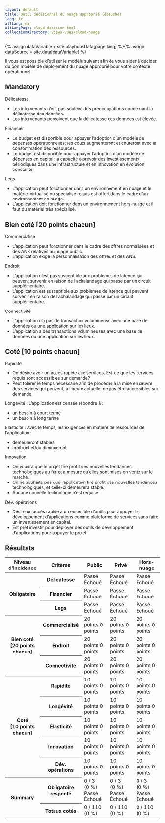 ```yaml
---
layout: default
title: Outil décisionnel du nuage approprié (ébauche)
lang: fr
altLang: en
altLangPage: cloud-decision-tool
collectionDirectory: views-vues/cloud-nuage
---
```

{% assign dataVariable = site.playbookData[page.lang] %}{%
assign dataSource = site.data[dataVariable] %}

Il vous est possible d’utiliser le modèle suivant afin de vous aider à décider du bon modèle de déploiement du nuage approprié pour votre contexte opérationnel.

<div class="wb-frmvld">
<form method="post" action="#">

<section>

## Mandatory

<!-- Question 1 -->
<div id="question-1" class="wb-fieldflow" data-wb-fieldflow='{ "renderas":"radio", "noForm": true, "base": { "live": true }, "default": { "action": "addClass", "source": ".sensitivity-result > span", "class": "hidden" } }'>
<p>Délicatesse</p>
<ul>
<li data-wb-fieldflow='{ "action": "removeClass", "source": "#public-cloud-sensitivity-passed, #private-cloud-sensitivity-failed, #non-cloud-sensitivity-failed", "class": "hidden" }'>Les intervenants n’ont pas soulevé des préoccupations concernant la délicatesse des données.</li>
<li data-wb-fieldflow='{ "action": "removeClass", "source": "#public-cloud-sensitivity-failed, #private-cloud-sensitivity-passed, #non-cloud-sensitivity-passed", "class": "hidden" }'>Les intervenants perçoivent que la délicatesse des données est élevée.</li>
</ul>
</div>

<!-- Question 2 -->
<div id="question-2" class="wb-fieldflow" data-wb-fieldflow='{ "renderas":"radio", "noForm": true, "base": { "live": true }, "default": { "action": "addClass", "source": ".financial-result > span", "class": "hidden" } }'>
<p>Financier</p>
<ul>
<li data-wb-fieldflow='{ "action": "removeClass", "source": "#public-cloud-financial-passed, #private-cloud-financial-failed, #non-cloud-financial-failed", "class": "hidden" }'>Le budget est disponible pour appuyer l’adoption d’un modèle de dépenses opérationnelles; les coûts augmenteront et chuteront avec la consommation des ressources.</li>
<li data-wb-fieldflow='{ "action": "removeClass", "source": "#public-cloud-financial-failed, #private-cloud-financial-passed, #non-cloud-financial-passed", "class": "hidden" }'>Le budget est disponible pour appuyer l’adoption d’un modèle de dépenses en capital; la capacité à prévoir des investissements périodiques dans une infrastructure et en innovation en évolution constante.</li>
</ul>
</div>

<!-- Question 3 -->
<div id="question-3" class="wb-fieldflow" data-wb-fieldflow='{ "renderas":"radio", "noForm": true, "base": { "live": true }, "default": { "action": "addClass", "source": ".legacy-result > span", "class": "hidden" } }'>
<p>Legs</p>
<ul>
<li data-wb-fieldflow='{ "action": "removeClass", "source": "#public-cloud-legacy-passed, #private-cloud-legacy-passed, #non-cloud-legacy-failed", "class": "hidden" }'>L’application peut fonctionner dans un environnement en nuage et le matériel virtualisé ou spécialisé requis est offert dans le cadre d’un environnement en nuage.</li>
<li data-wb-fieldflow='{ "action": "removeClass", "source": "#public-cloud-legacy-failed, #private-cloud-legacy-failed, #non-cloud-legacy-passed", "class": "hidden" }'>L’application doit fonctionner dans un environnement hors-nuage et il faut du matériel très spécialisé.</li>
</ul>
</div>

</section>

<section>

## Bien coté \[20 points chacun\]

<!-- Question 4 -->
<div id="question-4" class="wb-fieldflow" data-wb-fieldflow='{ "renderas":"radio", "noForm": true, "base": { "live": true }, "default": { "action": "addClass", "source": ".commoditized-result > span", "class": "hidden" } }'>
<p>Commercialisé</p>
<ul>
<li data-wb-fieldflow='{ "action": "removeClass", "source": "#public-cloud-commoditized-passed, #private-cloud-commoditized-failed, #non-cloud-commoditized-failed", "class": "hidden" }'>L’application peut fonctionner dans le cadre des offres normalisées et des ANS relatives au nuage public.</li>
<li data-wb-fieldflow='{ "action": "removeClass", "source": "#public-cloud-commoditized-failed, #private-cloud-commoditized-passed, #non-cloud-commoditized-passed", "class": "hidden" }'>L’application exige la personnalisation des offres et des ANS.</li>
</ul>
</div>

<!-- Question 5 -->
<div id="question-5" class="wb-fieldflow" data-wb-fieldflow='{ "renderas":"radio", "noForm": true, "base": { "live": true }, "default": { "action": "addClass", "source": ".location-result > span", "class": "hidden" } }'>
<p>Endroit</p>
<ul>
<li data-wb-fieldflow='{ "action": "removeClass", "source": "#public-cloud-location-passed, #private-cloud-location-failed, #non-cloud-location-failed", "class": "hidden" }'>L’application n’est pas susceptible aux problèmes de latence qui peuvent survenir en raison de l’achalandage qui passe par un circuit supplémentaire.</li>
<li data-wb-fieldflow='{ "action": "removeClass", "source": "#public-cloud-location-failed, #private-cloud-location-passed, #non-cloud-location-passed", "class": "hidden" }'>L’application est susceptible aux problèmes de latence qui peuvent survenir en raison de l’achalandage qui passe par un circuit supplémentaire.</li>
</ul>
</div>

<!-- Question 6 -->
<div id="question-6" class="wb-fieldflow" data-wb-fieldflow='{ "renderas":"radio", "noForm": true, "base": { "live": true }, "default": { "action": "addClass", "source": ".connectivity-result > span", "class": "hidden" } }'>
<p>Connectivité</p>
<ul>
<li data-wb-fieldflow='{ "action": "removeClass", "source": "#public-cloud-connectivity-passed, #private-cloud-connectivity-failed, #non-cloud-connectivity-failed", "class": "hidden" }'>L’application n’a pas de transaction volumineuse avec une base de données ou une application sur les lieux.</li>
<li data-wb-fieldflow='{ "action": "removeClass", "source": "#public-cloud-connectivity-failed, #private-cloud-connectivity-passed, #non-cloud-connectivity-passed", "class": "hidden" }'>L’application a des transactions volumineuses avec une base de données ou une application sur les lieux.</li>
</ul>
</div>

</section>

<section>

## Coté [10 points chacun]

<!-- Question 7 -->
<div id="question-7" class="wb-fieldflow" data-wb-fieldflow='{ "renderas":"radio", "noForm": true, "base": { "live": true }, "default": { "action": "addClass", "source": ".speed-result > span", "class": "hidden" } }'>
<p>Rapidité</p>
<ul>
<li data-wb-fieldflow='{ "action": "removeClass", "source": "#public-cloud-speed-passed, #private-cloud-speed-failed, #non-cloud-speed-failed", "class": "hidden" }'>On désire avoir un accès rapide aux services. Est-ce que les services requis sont accessibles sur demande?</li>
<li data-wb-fieldflow='{ "action": "removeClass", "source": "#public-cloud-speed-failed, #private-cloud-speed-passed, #non-cloud-speed-passed", "class": "hidden" }'>Peut tolérer le temps nécessaire afin de procéder à la mise en œuvre des services qui peuvent, à l’heure actuelle, ne pas être accessibles sur demande.</li>
</ul>
</div>

<!-- Question 8 -->
<div id="question-8" class="wb-fieldflow" data-wb-fieldflow='{ "renderas":"radio", "noForm": true, "base": { "live": true }, "default": { "action": "addClass", "source": ".longevity-result > span", "class": "hidden" } }'>
<p>Longévité : L’application est censée répondre à&#160;:</p>
<ul>
<li data-wb-fieldflow='{ "action": "removeClass", "source": "#public-cloud-longevity-passed, #private-cloud-longevity-failed, #non-cloud-longevity-failed", "class": "hidden" }'>un besoin à court terme</li>
<li data-wb-fieldflow='{ "action": "removeClass", "source": "#public-cloud-longevity-passed, #private-cloud-longevity-passed, #non-cloud-longevity-passed", "class": "hidden" }'>un besoin à long terme</li>
</ul>
</div>

<!-- Question 9 -->
<div id="question-9" class="wb-fieldflow" data-wb-fieldflow='{ "renderas":"radio", "noForm": true, "base": { "live": true }, "default": { "action": "addClass", "source": ".elasticity-result > span", "class": "hidden" } }'>
<p>Elasticité : Avec le temps, les exigences en matière de ressources de l’application&#160;:</p>
<ul>
<li data-wb-fieldflow='{ "action": "removeClass", "source": "#public-cloud-elasticity-passed, #private-cloud-elasticity-passed, #non-cloud-elasticity-passed", "class": "hidden" }'>demeureront stables</li>
<li data-wb-fieldflow='{ "action": "removeClass", "source": "#public-cloud-elasticity-passed, #private-cloud-elasticity-failed, #non-cloud-elasticity-failed", "class": "hidden" }'>croîtront et/ou diminueront</li>
</ul>
</div>

<!-- Question 10 -->
<div id="question-10" class="wb-fieldflow" data-wb-fieldflow='{ "renderas":"radio", "noForm": true, "base": { "live": true }, "default": { "action": "addClass", "source": ".innovation-result > span", "class": "hidden" } }'>
<p>Innovation</p>
<ul>
<li data-wb-fieldflow='{ "action": "removeClass", "source": "#public-cloud-innovation-passed, #private-cloud-innovation-failed, #non-cloud-innovation-failed", "class": "hidden" }'>On voudra que le projet tire profit des nouvelles tendances technologiques au fur et à mesure qu’elles sont mises en vente sur le marché.</li>
<li data-wb-fieldflow='{ "action": "removeClass", "source": "#public-cloud-innovation-failed, #private-cloud-innovation-passed, #non-cloud-innovation-failed", "class": "hidden" }'>On ne souhaite pas que l’application tire profit des nouvelles tendances technologiques, et celle-ci demeurera stable.</li>
<li data-wb-fieldflow='{ "action": "removeClass", "source": "#public-cloud-innovation-failed, #private-cloud-innovation-failed, #non-cloud-innovation-passed", "class": "hidden" }'>Aucune nouvelle technologie n’est requise.</li>
</ul>
</div>

<!-- Question 11 -->
<div id="question-11" class="wb-fieldflow" data-wb-fieldflow='{ "renderas":"radio", "noForm": true, "base": { "live": true }, "default": { "action": "addClass", "source": ".devops-result > span", "class": "hidden" } }'>
<p>Dév. opérations</p>
<ul>
<li data-wb-fieldflow='{ "action": "removeClass", "source": "#public-cloud-devops-passed, #private-cloud-devops-failed, #non-cloud-devops-failed", "class": "hidden" }'>Désire un accès rapide à un ensemble d’outils pour appuyer le développement d’applications comme plateforme de services sans faire un investissement en capital.</li>
<li data-wb-fieldflow='{ "action": "removeClass", "source": "#public-cloud-devops-failed, #private-cloud-devops-passed, #non-cloud-devops-passed", "class": "hidden" }'>Est prêt investir pour déployer des outils de développement d’applications pour appuyer le projet.</li>
</ul>
</div>

</section>

</form>
</div>

<!--Results-->
<section>

## Résultats

<table class="table table-bordered table-condensed">
<thead>
<tr>
<th id="r1h1">Niveau d’incidence</th>
<th id="r1h2">Critères</th>
<th id="r1h3"><strong>Public</strong></th>
<th id="r1h4"><strong>Privé</strong></th>
<th id="r1h5"><strong>Hors-nuage</strong></th>
</tr>
</thead>
<tbody>
<tr>
<th headers="r1h1" id="r2h1" rowspan="3"><strong>Obligatoire</strong></th>
<th headers="r1h2" id="r2h2"><strong>Délicatesse</strong></th>
<td headers="r1h3 r2h1 r2h2" class="sensitivity-result"><span id="public-cloud-sensitivity-passed" class="hidden"><span class="glyphicon glyphicon-ok text-success" aria-hidden="true"></span> Passé</span><span id="public-cloud-sensitivity-failed" class="hidden"><span class="glyphicon glyphicon-remove text-danger" aria-hidden="true"></span> Échoué</span></td>
<td headers="r1h4 r2h1 r2h2" class="sensitivity-result"><span id="private-cloud-sensitivity-passed" class="hidden"><span class="glyphicon glyphicon-ok text-success" aria-hidden="true"></span> Passé</span><span id="private-cloud-sensitivity-failed" class="hidden"><span class="glyphicon glyphicon-remove text-danger" aria-hidden="true"></span> Échoué</span></td>
<td headers="r1h5 r2h1 r2h2" class="sensitivity-result"><span id="non-cloud-sensitivity-passed" class="hidden"><span class="glyphicon glyphicon-ok text-success" aria-hidden="true"></span> Passé</span><span id="non-cloud-sensitivity-failed" class="hidden"><span class="glyphicon glyphicon-remove text-danger" aria-hidden="true"></span> Échoué</span></td>
</tr>

<tr>
<th headers="r1h2" id="r2h3"><strong>Financier</strong></th>
<td headers="r1h3 r2h1 r2h3" class="financial-result"><span id="public-cloud-financial-passed" class="hidden"><span class="glyphicon glyphicon-ok text-success" aria-hidden="true"></span> Passé</span><span id="public-cloud-financial-failed" class="hidden"><span class="glyphicon glyphicon-remove text-danger" aria-hidden="true"></span> Échoué</span></td>
<td headers="r1h4 r2h1 r2h3" class="financial-result"><span id="private-cloud-financial-passed" class="hidden"><span class="glyphicon glyphicon-ok text-success" aria-hidden="true"></span> Passé</span><span id="private-cloud-financial-failed" class="hidden"><span class="glyphicon glyphicon-remove text-danger" aria-hidden="true"></span> Échoué</span></td>
<td headers="r1h5 r2h1 r2h3" class="financial-result"><span id="non-cloud-financial-passed" class="hidden"><span class="glyphicon glyphicon-ok text-success" aria-hidden="true"></span> Passé</span><span id="non-cloud-financial-failed" class="hidden"><span class="glyphicon glyphicon-remove text-danger" aria-hidden="true"></span> Échoué</span></td>
</tr>

<tr>
<th headers="r1h2" id="r2h4"><strong>Legs</strong></th>
<td headers="r1h3 r2h1 r2h4" class="legacy-result"><span id="public-cloud-legacy-passed" class="hidden"><span class="glyphicon glyphicon-ok text-success" aria-hidden="true"></span> Passé</span><span id="public-cloud-legacy-failed" class="hidden"><span class="glyphicon glyphicon-remove text-danger" aria-hidden="true"></span> Échoué</span></td>
<td headers="r1h4 r2h1 r2h4" class="legacy-result"><span id="private-cloud-legacy-passed" class="hidden"><span class="glyphicon glyphicon-ok text-success" aria-hidden="true"></span> Passé</span><span id="private-cloud-legacy-failed" class="hidden"><span class="glyphicon glyphicon-remove text-danger" aria-hidden="true"></span> Échoué</span></td>
<td headers="r1h5 r2h1 r2h4" class="legacy-result"><span id="non-cloud-legacy-passed" class="hidden"><span class="glyphicon glyphicon-ok text-success" aria-hidden="true"></span> Passé</span><span id="non-cloud-legacy-failed" class="hidden"><span class="glyphicon glyphicon-remove text-danger" aria-hidden="true"></span> Échoué</span></td>
</tr>

<tr>
<th headers="r1h1" id="r3h1" rowspan="3"><strong>Bien coté</strong><br /> [20 points chacun]</th>
<th headers="r1h2" id="r3h2"><strong>Commercialisé</strong></th>
<td headers="r1h3 r3h1 r3h2" class="commoditized-result"><span id="public-cloud-commoditized-passed" class="hidden"><span class="glyphicon glyphicon-ok text-success" aria-hidden="true"></span> 20 points</span><span id="public-cloud-commoditized-failed" class="hidden"><span class="glyphicon glyphicon-remove text-danger" aria-hidden="true"></span> 0 points</span></td>
<td headers="r1h4 r3h1 r3h2" class="commoditized-result"><span id="private-cloud-commoditized-passed" class="hidden"><span class="glyphicon glyphicon-ok text-success" aria-hidden="true"></span> 20 points</span><span id="private-cloud-commoditized-failed" class="hidden"><span class="glyphicon glyphicon-remove text-danger" aria-hidden="true"></span> 0 points</span></td>
<td headers="r1h5 r3h1 r3h2" class="commoditized-result"><span id="non-cloud-commoditized-passed" class="hidden"><span class="glyphicon glyphicon-ok text-success" aria-hidden="true"></span> 20 points</span><span id="non-cloud-commoditized-failed" class="hidden"><span class="glyphicon glyphicon-remove text-danger" aria-hidden="true"></span> 0 points</span></td>
</tr>

<tr>
<th headers="r1h2" id="r3h3"><strong>Endroit</strong></th>
<td headers="r1h3 r3h1 r3h3" class="location-result"><span id="public-cloud-location-passed" class="hidden"><span class="glyphicon glyphicon-ok text-success" aria-hidden="true"></span> 20 points</span><span id="public-cloud-location-failed" class="hidden"><span class="glyphicon glyphicon-remove text-danger" aria-hidden="true"></span> 0 points</span></td>
<td headers="r1h4 r3h1 r3h3" class="location-result"><span id="private-cloud-location-passed" class="hidden"><span class="glyphicon glyphicon-ok text-success" aria-hidden="true"></span> 20 points</span><span id="private-cloud-location-failed" class="hidden"><span class="glyphicon glyphicon-remove text-danger" aria-hidden="true"></span> 0 points</span></td>
<td headers="r1h5 r3h1 r3h3" class="location-result"><span id="non-cloud-location-passed" class="hidden"><span class="glyphicon glyphicon-ok text-success" aria-hidden="true"></span> 20 points</span><span id="non-cloud-location-failed" class="hidden"><span class="glyphicon glyphicon-remove text-danger" aria-hidden="true"></span> 0 points</span></td>
</tr>

<tr>
<th headers="r1h2" id="r3h4"><strong>Connectivité</strong></th>
<td headers="r1h3 r3h1 r3h4" class="connectivity-result"><span id="public-cloud-connectivity-passed" class="hidden"><span class="glyphicon glyphicon-ok text-success" aria-hidden="true"></span> 20 points</span><span id="public-cloud-connectivity-failed" class="hidden"><span class="glyphicon glyphicon-remove text-danger" aria-hidden="true"></span> 0 points</span></td>
<td headers="r1h4 r3h1 r3h4" class="connectivity-result"><span id="private-cloud-connectivity-passed" class="hidden"><span class="glyphicon glyphicon-ok text-success" aria-hidden="true"></span> 20 points</span><span id="private-cloud-connectivity-failed" class="hidden"><span class="glyphicon glyphicon-remove text-danger" aria-hidden="true"></span> 0 points</span></td>
<td headers="r1h5 r3h1 r3h4" class="connectivity-result"><span id="non-cloud-connectivity-passed" class="hidden"><span class="glyphicon glyphicon-ok text-success" aria-hidden="true"></span> 20 points</span><span id="non-cloud-connectivity-failed" class="hidden"><span class="glyphicon glyphicon-remove text-danger" aria-hidden="true"></span> 0 points</span></td>
</tr>

<tr>
<th headers="r1h1" id="r4h1" rowspan="5"><strong>Coté</strong><br /> [10 points chacun]</th>
<th headers="r1h2" id="r4h2"><strong>Rapidité</strong></th>
<td headers="r1h3 r4h1 r4h2" class="speed-result"><span id="public-cloud-speed-passed" class="hidden"><span class="glyphicon glyphicon-ok text-success" aria-hidden="true"></span> 10 points</span><span id="public-cloud-speed-failed" class="hidden"><span class="glyphicon glyphicon-remove text-danger" aria-hidden="true"></span> 0 points</span></td>
<td headers="r1h4 r4h1 r4h2" class="speed-result"><span id="private-cloud-speed-passed" class="hidden"><span class="glyphicon glyphicon-ok text-success" aria-hidden="true"></span> 10 points</span><span id="private-cloud-speed-failed" class="hidden"><span class="glyphicon glyphicon-remove text-danger" aria-hidden="true"></span> 0 points</span></td>
<td headers="r1h5 r4h1 r4h2" class="speed-result"><span id="non-cloud-speed-passed" class="hidden"><span class="glyphicon glyphicon-ok text-success" aria-hidden="true"></span> 10 points</span><span id="non-cloud-speed-failed" class="hidden"><span class="glyphicon glyphicon-remove text-danger" aria-hidden="true"></span> 0 points</span></td>
</tr>

<tr>
<th headers="r1h2" id="r4h3"><strong>Longévité</strong></th>
<td headers="r1h3 r4h1 r4h3" class="longevity-result"><span id="public-cloud-longevity-passed" class="hidden"><span class="glyphicon glyphicon-ok text-success" aria-hidden="true"></span> 10 points</span><span id="public-cloud-longevity-failed" class="hidden"><span class="glyphicon glyphicon-remove text-danger" aria-hidden="true"></span> 0 points</span></td>
<td headers="r1h4 r4h1 r4h3" class="longevity-result"><span id="private-cloud-longevity-passed" class="hidden"><span class="glyphicon glyphicon-ok text-success" aria-hidden="true"></span> 10 points</span><span id="private-cloud-longevity-failed" class="hidden"><span class="glyphicon glyphicon-remove text-danger" aria-hidden="true"></span> 0 points</span></td>
<td headers="r1h5 r4h1 r4h3" class="longevity-result"><span id="non-cloud-longevity-passed" class="hidden"><span class="glyphicon glyphicon-ok text-success" aria-hidden="true"></span> 10 points</span><span id="non-cloud-longevity-failed" class="hidden"><span class="glyphicon glyphicon-remove text-danger" aria-hidden="true"></span> 0 points</span></td>
</tr>

<tr>
<th headers="r1h2" id="r4h4"><strong>Élasticité</strong></th>
<td headers="r1h3 r4h1 r4h4" class="elasticity-result"><span id="public-cloud-elasticity-passed" class="hidden"><span class="glyphicon glyphicon-ok text-success" aria-hidden="true"></span> 10 points</span><span id="public-cloud-elasticity-failed" class="hidden"><span class="glyphicon glyphicon-remove text-danger" aria-hidden="true"></span> 0 points</span></td>
<td headers="r1h4 r4h1 r4h4" class="elasticity-result"><span id="private-cloud-elasticity-passed" class="hidden"><span class="glyphicon glyphicon-ok text-success" aria-hidden="true"></span> 10 points</span><span id="private-cloud-elasticity-failed" class="hidden"><span class="glyphicon glyphicon-remove text-danger" aria-hidden="true"></span> 0 points</span></td>
<td headers="r1h5 r4h1 r4h4" class="elasticity-result"><span id="non-cloud-elasticity-passed" class="hidden"><span class="glyphicon glyphicon-ok text-success" aria-hidden="true"></span> 10 points</span><span id="non-cloud-elasticity-failed" class="hidden"><span class="glyphicon glyphicon-remove text-danger" aria-hidden="true"></span> 0 points</span></td>
</tr>

<tr>
<th headers="r1h2" id="r4h5"><strong>Innovation</strong></th>
<td headers="r1h3 r4h1 r4h5" class="innovation-result"><span id="public-cloud-innovation-passed" class="hidden"><span class="glyphicon glyphicon-ok text-success" aria-hidden="true"></span> 10 points</span><span id="public-cloud-innovation-failed" class="hidden"><span class="glyphicon glyphicon-remove text-danger" aria-hidden="true"></span> 0 points</span></td>
<td headers="r1h4 r4h1 r4h5" class="innovation-result"><span id="private-cloud-innovation-passed" class="hidden"><span class="glyphicon glyphicon-ok text-success" aria-hidden="true"></span> 10 points</span><span id="private-cloud-innovation-failed" class="hidden"><span class="glyphicon glyphicon-remove text-danger" aria-hidden="true"></span> 0 points</span></td>
<td headers="r1h5 r4h1 r4h5" class="innovation-result"><span id="non-cloud-innovation-passed" class="hidden"><span class="glyphicon glyphicon-ok text-success" aria-hidden="true"></span> 10 points</span><span id="non-cloud-innovation-failed" class="hidden"><span class="glyphicon glyphicon-remove text-danger" aria-hidden="true"></span> 0 points</span></td>
</tr>

<tr>
<th headers="r1h2" id="r4h6"><strong>Dév. opérations</strong></th>
<td headers="r1h3 r4h1 r4h6" class="devops-result"><span id="public-cloud-devops-passed" class="hidden"><span class="glyphicon glyphicon-ok text-success" aria-hidden="true"></span> 10 points</span><span id="public-cloud-devops-failed" class="hidden"><span class="glyphicon glyphicon-remove text-danger" aria-hidden="true"></span> 0 points</span></td>
<td headers="r1h4 r4h1 r4h6" class="devops-result"><span id="private-cloud-devops-passed" class="hidden"><span class="glyphicon glyphicon-ok text-success" aria-hidden="true"></span> 10 points</span><span id="private-cloud-devops-failed" class="hidden"><span class="glyphicon glyphicon-remove text-danger" aria-hidden="true"></span> 0 points</span></td>
<td headers="r1h5 r4h1 r4h6" class="devops-result"><span id="non-cloud-devops-passed" class="hidden"><span class="glyphicon glyphicon-ok text-success" aria-hidden="true"></span> 10 points</span><span id="non-cloud-devops-failed" class="hidden"><span class="glyphicon glyphicon-remove text-danger" aria-hidden="true"></span> 0 points</span></td>
</tr>

<tr>
<th headers="r1h1" id="r5h1" rowspan="2" class="wb-calculate" data-wb-calculate='{ "eventTrigger": "removeClass.action.wb-fieldflow", "operations": [
  { "type": "count", "increment": 1, "query": "#public-cloud-sensitivity-passed:not(.hidden), #public-cloud-financial-passed:not(.hidden), #public-cloud-legacy-passed:not(.hidden)", "outputTarget": "#tally-mandatory-public-cloud" },
  { "type": "percent", "decimalPlaces": 1, "inputs": [{ "type": "number", "query": "#tally-mandatory-public-cloud" }, { "type": "number", "value": 3 }], "outputTarget": "#percent-mandatory-public-cloud" },
  { "type": "count", "increment": 1, "query": "#private-cloud-sensitivity-passed:not(.hidden), #private-cloud-financial-passed:not(.hidden), #private-cloud-legacy-passed:not(.hidden)", "outputTarget": "#tally-mandatory-private-cloud" },
  { "type": "percent", "decimalPlaces": 1, "inputs": [{ "type": "number", "query": "#tally-mandatory-private-cloud" }, { "type": "number", "value": 3 }], "outputTarget": "#percent-mandatory-private-cloud" },
  { "type": "count", "increment": 1, "query": "#non-cloud-sensitivity-passed:not(.hidden), #non-cloud-financial-passed:not(.hidden), #non-cloud-legacy-passed:not(.hidden)", "outputTarget": "#tally-mandatory-non-cloud" },
  { "type": "percent", "decimalPlaces": 1, "inputs": [{ "type": "number", "query": "#tally-mandatory-non-cloud" }, { "type": "number", "value": 3 }], "outputTarget": "#percent-mandatory-non-cloud" },
  { "type": "add", "inputs": [{ "type": "count", "increment": 20, "query": "#public-cloud-commoditized-passed:not(.hidden), #public-cloud-location-passed:not(:hidden), #public-cloud-connectivity-passed:not(.hidden)" }, { "type": "count", "increment": 10, "query": "#public-cloud-speed-passed:not(.hidden), #public-cloud-longevity-passed:not(:hidden), #public-cloud-elasticity-passed:not(.hidden), #public-cloud-innovation-passed:not(.hidden), #public-cloud-devops-passed:not(.hidden)" }], "outputTarget": "#tally-rated-public-cloud" },
  { "type": "percent", "decimalPlaces": 1, "inputs": [{ "type": "number", "query": "#tally-rated-public-cloud" }, { "type": "number", "value": 110 }], "outputTarget": "#percent-rated-public-cloud" },
  { "type": "add", "inputs": [{ "type": "count", "increment": 20, "query": "#private-cloud-commoditized-passed:not(.hidden), #private-cloud-location-passed:not(:hidden), #private-cloud-connectivity-passed:not(.hidden)" }, { "type": "count", "increment": 10, "query": "#private-cloud-speed-passed:not(.hidden), #private-cloud-longevity-passed:not(:hidden), #private-cloud-elasticity-passed:not(.hidden), #private-cloud-innovation-passed:not(.hidden), #private-cloud-devops-passed:not(.hidden)" }], "outputTarget": "#tally-rated-private-cloud" },
  { "type": "percent", "decimalPlaces": 1, "inputs": [{ "type": "number", "query": "#tally-rated-private-cloud" }, { "type": "number", "value": 110 }], "outputTarget": "#percent-rated-private-cloud" },
  { "type": "add", "inputs": [{ "type": "count", "increment": 20, "query": "#non-cloud-commoditized-passed:not(.hidden), #non-cloud-location-passed:not(:hidden), #non-cloud-connectivity-passed:not(.hidden)" }, { "type": "count", "increment": 10, "query": "#non-cloud-speed-passed:not(.hidden), #non-cloud-longevity-passed:not(:hidden), #non-cloud-elasticity-passed:not(.hidden), #non-cloud-innovation-passed:not(.hidden), #non-cloud-devops-passed:not(.hidden)" }], "outputTarget": "#tally-rated-non-cloud" },
  { "type": "percent", "decimalPlaces": 1, "inputs": [{ "type": "number", "query": "#tally-rated-non-cloud" }, { "type": "number", "value": 110 }, { "type": "count", "increment": 1, "query": "#public-cloud-sensitivity-passed:not(.hidden), #public-cloud-financial-passed:not(.hidden), #public-cloud-legacy-passed:not(.hidden)", "outputTarget": "#tally-mandatory-public-cloud" }], "outputTarget": "#percent-rated-non-cloud" },
  { "type": "add", "inputs": [{ "type": "count", "increment": 20, "query": "#non-cloud-commoditized-passed:not(.hidden), #non-cloud-location-passed:not(:hidden), #non-cloud-connectivity-passed:not(.hidden)" }, { "type": "count", "increment": 10, "query": "#non-cloud-speed-passed:not(.hidden), #non-cloud-longevity-passed:not(:hidden), #non-cloud-elasticity-passed:not(.hidden), #non-cloud-innovation-passed:not(.hidden), #non-cloud-devops-passed:not(.hidden)" }], "outputTarget": "#tally-rated-non-cloud" },
  { "type": "conditional", "inputs": [
      { "type": ">=", "inputs": [{ "type": "count", "query": "fieldset[data-wb-fieldflow-source=question-1] input:checked" }, { "type": "number", "value": 1 }] },
      { "type": ">=", "inputs": [{ "type": "count", "query": "fieldset[data-wb-fieldflow-source=question-2] input:checked" }, { "type": "number", "value": 1 }] },
      { "type": ">=", "inputs": [{ "type": "count", "query": "fieldset[data-wb-fieldflow-source=question-3] input:checked" }, { "type": "number", "value": 1 }] }
    ],
    "actions": [
      { "type": "conditional", "inputs": [{ "type": "==", "inputs": [{ "type": "number", "query": "#tally-mandatory-public-cloud"}, { "type": "number", "value": 3 }] }], "actions": [{ "type": "addClass", "class": "hidden", "outputTarget": "#mandatory-public-cloud-failed"}, { "type":  "removeClass", "class": "hidden", "outputTarget": "#mandatory-public-cloud-passed"}] },
      { "type": "conditional", "inputs": [{ "type": "!=", "inputs": [{ "type": "number", "query": "#tally-mandatory-public-cloud"}, { "type": "number", "value": 3 }] }], "actions": [{ "type": "addClass", "class": "hidden", "outputTarget": "#mandatory-public-cloud-passed"}, { "type": "removeClass", "class": "hidden", "outputTarget": "#mandatory-public-cloud-failed"}] },
      { "type": "conditional", "inputs": [{ "type": "==", "inputs": [{ "type": "number", "query": "#tally-mandatory-private-cloud"}, { "type": "number", "value": 3 }] }], "actions": [{ "type": "addClass", "class": "hidden", "outputTarget": "#mandatory-private-cloud-failed"}, { "type": "removeClass", "class": "hidden", "outputTarget": "#mandatory-private-cloud-passed"}] },
      { "type": "conditional", "inputs": [{ "type": "!=", "inputs": [{ "type": "number", "query": "#tally-mandatory-private-cloud"}, { "type": "number", "value": 3 }] }], "actions": [{ "type": "addClass", "class": "hidden", "outputTarget": "#mandatory-private-cloud-passed"}, { "type": "removeClass", "class": "hidden", "outputTarget": "#mandatory-private-cloud-failed"}] },
      { "type": "conditional", "inputs": [{ "type": "==", "inputs": [{ "type": "number", "query": "#tally-mandatory-non-cloud"}, { "type": "number", "value": 3 }] }], "actions": [{ "type": "addClass", "class": "hidden", "outputTarget": "#mandatory-non-cloud-failed"}, { "type": "removeClass", "class": "hidden", "outputTarget": "#mandatory-non-cloud-passed"}] },
      { "type": "conditional", "inputs": [{ "type": "!=", "inputs": [{ "type": "number", "query": "#tally-mandatory-non-cloud"}, { "type": "number", "value": 3 }] }], "actions": [{ "type": "addClass", "class": "hidden", "outputTarget": "#mandatory-non-cloud-passed"}, { "type": "removeClass", "class": "hidden", "outputTarget": "#mandatory-non-cloud-failed"}] }
    ]
  }
] }' ><strong>Summary</strong></th>
<th headers="r1h2" id="r5h2"><strong>Obligatoire respecté</strong></th>
<td headers="r1h3 r5h1 r5h2"><span id="tally-mandatory-public-cloud">0</span> / 3 (<span id="percent-mandatory-public-cloud">0</span>&#160;%)<span id="mandatory-public-cloud-passed" class="hidden mrgn-lft-md"> <span class="glyphicon glyphicon-ok text-success" aria-hidden="true"></span> Passé</span><span id="mandatory-public-cloud-failed" class="hidden mrgn-lft-md"><span class="glyphicon glyphicon-remove text-danger" aria-hidden="true"></span> Échoué</span></td>
<td headers="r1h4 r5h1 r5h2"><span id="tally-mandatory-private-cloud">0</span> / 3 (<span id="percent-mandatory-private-cloud">0</span>&#160;%)<span id="mandatory-private-cloud-passed" class="hidden mrgn-lft-md"> <span class="glyphicon glyphicon-ok text-success" aria-hidden="true"></span> Passé</span><span id="mandatory-private-cloud-failed" class="hidden mrgn-lft-md"><span class="glyphicon glyphicon-remove text-danger" aria-hidden="true"></span> Échoué</span></td>
<td headers="r1h5 r5h1 r5h2"><span id="tally-mandatory-non-cloud">0</span> / 3 (<span id="percent-mandatory-non-cloud">0</span>&#160;%)<span id="mandatory-non-cloud-passed" class="hidden mrgn-lft-md"> <span class="glyphicon glyphicon-ok text-success" aria-hidden="true"></span> Passé</span><span id="mandatory-non-cloud-failed" class="hidden mrgn-lft-md"><span class="glyphicon glyphicon-remove text-danger" aria-hidden="true"></span> Échoué</span></td>
</tr>

<tr>
<th headers="r1h2" id="r5h3"><strong>Totaux cotés</strong></th>
<td headers="r1h3 r5h1 r5h3"><span id="tally-rated-public-cloud">0</span> / 110 (<span id="percent-rated-public-cloud">0</span>&#160;%)</td>
<td headers="r1h4 r5h1 r5h3"><span id="tally-rated-private-cloud">0</span> / 110 (<span id="percent-rated-private-cloud">0</span>&#160;%)</td>
<td headers="r1h5 r5h1 r5h3"><span id="tally-rated-non-cloud">0</span> / 110 (<span id="percent-rated-non-cloud">0</span>&#160;%)</td>
</tr>
</tbody>
</table>

</section>
